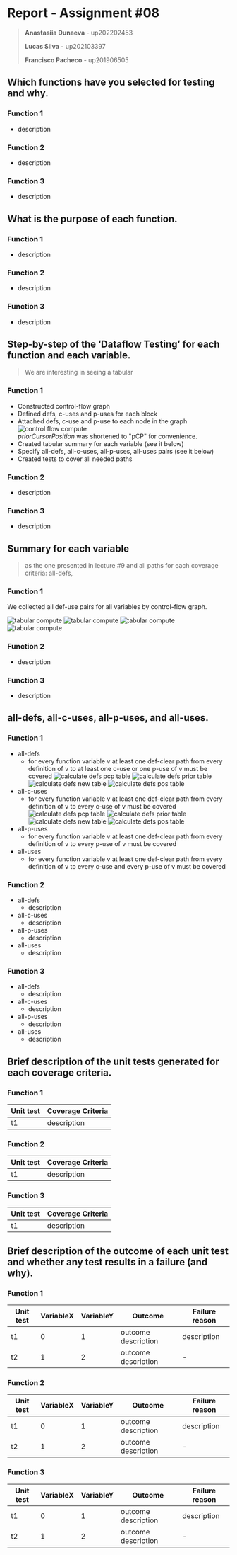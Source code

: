 # Report - Assignment #08

> **Anastasiia Dunaeva** - up202202453
>
> **Lucas Silva** - up202103397
>
> **Francisco Pacheco** - up201906505

## Which functions have you selected for testing and why.

### Function 1

- description

### Function 2

- description

### Function 3

- description

## What is the purpose of each function.

### Function 1

- description

### Function 2

- description

### Function 3

- description

## Step-by-step of the ‘Dataflow Testing’ for each function and each variable.

> We are interesting in seeing a tabular

### Function 1

- Constructed control-flow graph
- Defined defs, c-uses and p-uses for each block
- Attached defs, c-use and p-use to each node in the graph
![control flow compute](../.github/08/calculate_flow.png)
<br>_priorCursorPosition_ was shortened to "pCP" for convenience.</br>
- Created tabular summary for each variable (see it below)
- Specify all-defs, all-c-uses, all-p-uses, all-uses pairs (see it below)
- Created tests to cover all needed paths

### Function 2

- description

### Function 3

- description

## Summary for each variable

> as the one presented in lecture #9 and all paths for each coverage criteria: all-defs,

### Function 1
We collected all def-use pairs for all variables by control-flow graph. 

![tabular compute](../.github/08/pcp_table.png)
![tabular compute](../.github/08/prior_value_table.png)
![tabular compute](../.github/08/new_value_table.png)
![tabular compute](../.github/08/pos_table.png)

### Function 2

- description

### Function 3

- description

## all-defs, all-c-uses, all-p-uses, and all-uses.

### Function 1
- all-defs
  - for every function variable v at least one def-clear path from every definition of v to at least one c-use or one p-use of v must be covered
![calculate defs pcp table](../.github/08/defs_pcp.png)
![calculate defs prior table](../.github/08/defs_prior.png)
![calculate defs new table](../.github/08/defs_new.png)
![calculate defs pos table](../.github/08/defs_pos.png)
- all-c-uses
  - for every function variable v at least one def-clear path from every definition of v to every c-use of v must be covered
![calculate defs pcp table](../.github/08/c_uses_pcp.png)
![calculate defs prior table](../.github/08/c_uses_prior.png)
![calculate defs new table](../.github/08/c_uses_new.png)
![calculate defs pos table](../.github/08/c_uses_pos.png)
- all-p-uses
  - for every function variable v at least one def-clear path from every definition of v to every p-use of v must be covered
- all-uses
  - for every function variable v at least one def-clear path from every definition of v to every c-use and every p-use of v must be covered

### Function 2

- all-defs
  - description
- all-c-uses
  - description
- all-p-uses
  - description
- all-uses
  - description

### Function 3

- all-defs
  - description
- all-c-uses
  - description
- all-p-uses
  - description
- all-uses
  - description

## Brief description of the unit tests generated for each coverage criteria.

### Function 1

| Unit test | Coverage Criteria |
| --------- | ----------------- |
| t1        | description       |

### Function 2

| Unit test | Coverage Criteria |
| --------- | ----------------- |
| t1        | description       |

### Function 3

| Unit test | Coverage Criteria |
| --------- | ----------------- |
| t1        | description       |

## Brief description of the outcome of each unit test and whether any test results in a failure (and why).

### Function 1

| Unit test | VariableX | VariableY | Outcome             | Failure reason |
| --------- | --------- | --------- | ------------------- | -------------- |
| t1        | 0         | 1         | outcome description | description    |
| t2        | 1         | 2         | outcome description | -              |

### Function 2

| Unit test | VariableX | VariableY | Outcome             | Failure reason |
| --------- | --------- | --------- | ------------------- | -------------- |
| t1        | 0         | 1         | outcome description | description    |
| t2        | 1         | 2         | outcome description | -              |

### Function 3

| Unit test | VariableX | VariableY | Outcome             | Failure reason |
| --------- | --------- | --------- | ------------------- | -------------- |
| t1        | 0         | 1         | outcome description | description    |
| t2        | 1         | 2         | outcome description | -              |
